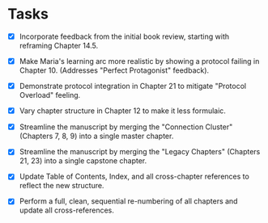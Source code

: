 # Tasks

- [x] Incorporate feedback from the initial book review, starting with reframing Chapter 14.5.
- [x] Make Maria's learning arc more realistic by showing a protocol failing in Chapter 10. (Addresses "Perfect Protagonist" feedback).
- [x] Demonstrate protocol integration in Chapter 21 to mitigate "Protocol Overload" feeling.
- [x] Vary chapter structure in Chapter 12 to make it less formulaic.
- [x] Streamline the manuscript by merging the "Connection Cluster" (Chapters 7, 8, 9) into a single master chapter.
- [x] Streamline the manuscript by merging the "Legacy Chapters" (Chapters 21, 23) into a single capstone chapter.
- [x] Update Table of Contents, Index, and all cross-chapter references to reflect the new structure.
- [x] Perform a full, clean, sequential re-numbering of all chapters and update all cross-references.
      